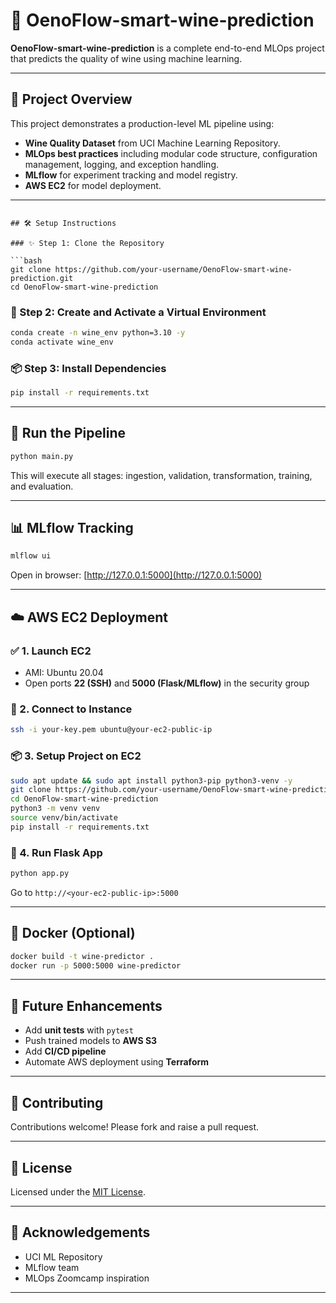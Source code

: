# 🍷 OenoFlow-smart-wine-prediction

**OenoFlow-smart-wine-prediction** is a complete end-to-end MLOps project that predicts the quality of wine using machine learning.

---

## 🚀 Project Overview

This project demonstrates a production-level ML pipeline using:
- **Wine Quality Dataset** from UCI Machine Learning Repository.
- **MLOps best practices** including modular code structure, configuration management, logging, and exception handling.
- **MLflow** for experiment tracking and model registry.
- **AWS EC2** for model deployment.

---

```

## 🛠️ Setup Instructions

### ✨ Step 1: Clone the Repository

```bash
git clone https://github.com/your-username/OenoFlow-smart-wine-prediction.git
cd OenoFlow-smart-wine-prediction
````

### 🧪 Step 2: Create and Activate a Virtual Environment

```bash
conda create -n wine_env python=3.10 -y
conda activate wine_env
```

### 📦 Step 3: Install Dependencies

```bash
pip install -r requirements.txt
```

---

## 🔁 Run the Pipeline

```bash
python main.py
```

This will execute all stages: ingestion, validation, transformation, training, and evaluation.

---

## 📊 MLflow Tracking

```bash
mlflow ui
```

Open in browser: [http://127.0.0.1:5000](http://127.0.0.1:5000)

---

## ☁️ AWS EC2 Deployment

### ✅ 1. Launch EC2

* AMI: Ubuntu 20.04
* Open ports **22 (SSH)** and **5000 (Flask/MLflow)** in the security group

### 🔐 2. Connect to Instance

```bash
ssh -i your-key.pem ubuntu@your-ec2-public-ip
```

### 📦 3. Setup Project on EC2

```bash
sudo apt update && sudo apt install python3-pip python3-venv -y
git clone https://github.com/your-username/OenoFlow-smart-wine-prediction.git
cd OenoFlow-smart-wine-prediction
python3 -m venv venv
source venv/bin/activate
pip install -r requirements.txt
```

### 🚦 4. Run Flask App

```bash
python app.py
```

Go to `http://<your-ec2-public-ip>:5000`

---

## 🐳 Docker (Optional)

```bash
docker build -t wine-predictor .
docker run -p 5000:5000 wine-predictor
```

---

## 🧠 Future Enhancements

* Add **unit tests** with `pytest`
* Push trained models to **AWS S3**
* Add **CI/CD pipeline**
* Automate AWS deployment using **Terraform**

---

## 🤝 Contributing

Contributions welcome! Please fork and raise a pull request.

---

## 📜 License

Licensed under the [MIT License](LICENSE).

---

## 🙏 Acknowledgements

* UCI ML Repository
* MLflow team
* MLOps Zoomcamp inspiration

---


